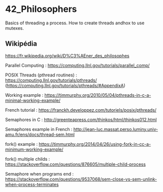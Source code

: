 # 42_Philosophers
Basics of threading a process. How to create threads andhox to use mutexes.

## Wikipédia
https://fr.wikipedia.org/wiki/D%C3%AEner_des_philosophes


Parallel Computing : https://computing.llnl.gov/tutorials/parallel_comp/

POSIX Threads (pthread routines) : https://computing.llnl.gov/tutorials/pthreads/ (https://computing.llnl.gov/tutorials/pthreads/#AppendixA)

Working example : https://timmurphy.org/2010/05/04/pthreads-in-c-a-minimal-working-example/

French tutorial : https://franckh.developpez.com/tutoriels/posix/pthreads/

Semaphores in C : http://greenteapress.com/thinkos/html/thinkos012.html

Semaphores example in French : http://jean-luc.massat.perso.luminy.univ-amu.fr/ens/docs/thread-sem.html

fork() example : https://timmurphy.org/2014/04/26/using-fork-in-cc-a-minimum-working-example/

fork() multiple childs : https://stackoverflow.com/questions/876605/multiple-child-process

Semaphore when programs end : https://stackoverflow.com/questions/9537068/sem-close-vs-sem-unlink-when-process-terminates

